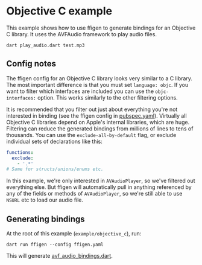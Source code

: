 # Objective C example

This example shows how to use ffigen to generate bindings for an Objective C
library. It uses the AVFAudio framework to play audio files.

```
dart play_audio.dart test.mp3
```

## Config notes

The ffigen config for an Objective C library looks very similar to a C library.
The most important difference is that you must set `language: objc`. If you want
to filter which interfaces are included you can use the `objc-interfaces:`
option. This works similarly to the other filtering options.

It is recommended that you filter out just about everything you're not
interested in binding (see the ffigen config in [pubspec.yaml](./pubspec.yaml)).
Virtually all Objective C libraries depend on Apple's internal libraries, which
are huge. Filtering can reduce the generated bindings from millions of lines to
tens of thousands. You can use the `exclude-all-by-default` flag, or exclude
individual sets of declarations like this:

```yaml
functions:
  exclude:
    - '.*'
# Same for structs/unions/enums etc.
```

In this example, we're only interested in `AVAudioPlayer`, so we've filtered out
everything else. But ffigen will automatically pull in anything referenced by
any of the fields or methods of `AVAudioPlayer`, so we're still able to use
`NSURL` etc to load our audio file.

## Generating bindings

At the root of this example (`example/objective_c`), run:

```
dart run ffigen --config ffigen.yaml
```

This will generate [avf_audio_bindings.dart](./avf_audio_bindings.dart).
